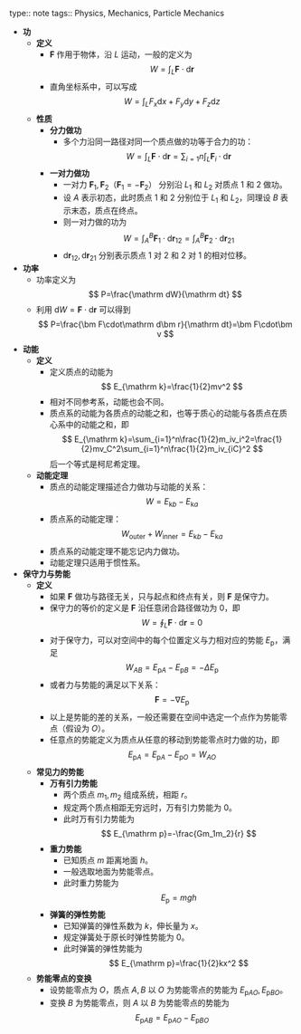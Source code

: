 type:: note
tags:: Physics, Mechanics, Particle Mechanics

- **功**
	- **定义**
		- $\bm F$ 作用于物体，沿 $L$ 运动，一般的定义为
		  $$
		  W=\int_L\bm F\cdot\mathrm d\bm r
		  $$
		- 直角坐标系中，可以写成
		  $$
		  W=\int_L F_x\mathrm dx+F_y\mathrm dy+F_z\mathrm dz
		  $$
	- **性质**
		- **分力做功**
			- 多个力沿同一路径对同一个质点做的功等于合力的功：
			  $$
			  W=\int_L \bm F\cdot\mathrm d\bm r=\sum_{i=1}{n}\int_L \bm F_i\cdot\mathrm d\bm r
			  $$
		- **一对力做功**
			- 一对力 $\bm F_1,\bm F_2（\bm F_1=-\bm F_2）$ 分别沿 $L_1$ 和 $L_2$ 对质点 $1$ 和 $2$ 做功。
			- 设 $A$ 表示初态，此时质点 $1$ 和 $2$ 分别位于 $L_1$ 和 $L_2$，同理设 $B$ 表示末态，质点在终点。
			- 则一对力做的功为
			  $$
			  W=\int_A^B\bm F_1\cdot\mathrm d\bm r_{12}=\int_A^B\bm F_2\cdot\mathrm d\bm r_{21}
			  $$
			- $\mathrm d\bm r_{12},\mathrm d\bm r_{21}$ 分别表示质点 $1$ 对 $2$ 和 $2$ 对 $1$ 的相对位移。
- **功率**
	- 功率定义为
	  $$
	  P=\frac{\mathrm dW}{\mathrm dt}
	  $$
	- 利用 $\mathrm dW=\bm F\cdot\mathrm d\bm r$ 可以得到
	  $$
	  P=\frac{\bm F\cdot\mathrm d\bm r}{\mathrm dt}=\bm F\cdot\bm v
	  $$
- **动能**
	- **定义**
		- 定义质点的动能为
		  $$
		  E_{\mathrm k}=\frac{1}{2}mv^2
		  $$
		- 相对不同参考系，动能也会不同。
		- 质点系的动能为各质点的动能之和，也等于质心的动能与各质点在质心系中的动能之和，即
		  $$
		  E_{\mathrm k}=\sum_{i=1}^n\frac{1}{2}m_iv_i^2=\frac{1}{2}mv_C^2\sum_{i=1}^n\frac{1}{2}m_iv_{iC}^2
		  $$
		  后一个等式是柯尼希定理。
	- **动能定理**
		- 质点的动能定理描述合力做功与动能的关系：
		  $$
		  W=E_{\mathrm kb}-E_{\mathrm ka}
		  $$
		- 质点系的动能定理：
		  $$
		  W_{\mathrm{outer}}+W_{\mathrm{inner}}=E_{\mathrm kb}-E_{\mathrm ka}
		  $$
		- 质点系的动能定理不能忘记内力做功。
		- 动能定理只适用于惯性系。
- **保守力与势能**
	- **定义**
		- 如果 $\bm F$ 做功与路径无关，只与起点和终点有关，则 $\bm F$ 是保守力。
		- 保守力的等价的定义是 $\bm F$ 沿任意闭合路径做功为 $0$，即
		  $$
		  W=\oint_L\bm F\cdot\mathrm d\bm r=0
		  $$
		- 对于保守力，可以对空间中的每个位置定义与力相对应的势能 $E_{\mathrm p}$，满足
		  $$
		  W_{AB}=E_{\mathrm pA}-E_{\mathrm pB}=-\Delta E_{\mathrm p}
		  $$
		- 或者力与势能的满足以下关系：
		  $$
		  \bm F=-\nabla E_{\mathrm p}
		  $$
		- 以上是势能的差的关系，一般还需要在空间中选定一个点作为势能零点（假设为 $O$）。
		- 任意点的势能定义为质点从任意的移动到势能零点时力做的功，即
		  $$
		  E_{\mathrm pA}=E_{\mathrm pA}-E_{\mathrm pO}=W_{AO}
		  $$
	- **常见力的势能**
		- **万有引力势能**
			- 两个质点 $m_1,m_2$ 组成系统，相距 $r$。
			- 规定两个质点相距无穷远时，万有引力势能为 $0$。
			- 此时万有引力势能为
			  $$
			  E_{\mathrm p}=-\frac{Gm_1m_2}{r}
			  $$
		- **重力势能**
			- 已知质点 $m$ 距离地面 $h$。
			- 一般选取地面为势能零点。
			- 此时重力势能为
			  $$
			  E_{\mathrm p}=mgh
			  $$
		- **弹簧的弹性势能**
			- 已知弹簧的弹性系数为 $k$，伸长量为 $x$。
			- 规定弹簧处于原长时弹性势能为 $0$。
			- 此时弹簧的弹性势能为
			  $$
			  E_{\mathrm p}=\frac{1}{2}kx^2
			  $$
	- **势能零点的变换**
		- 设势能零点为 $O$，质点 $A,B$ 以 $O$ 为势能零点的势能为 $E_{\mathrm pAO},E_{\mathrm pBO}$。
		- 变换 $B$ 为势能零点，则 $A$ 以 $B$ 为势能零点的势能为
		  $$
		  E_{\mathrm pAB}=E_{\mathrm pAO}-E_{\mathrm pBO}
		  $$


